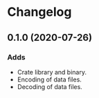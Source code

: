 # Changelog

## 0.1.0 (2020-07-26)

### Adds

* Crate library and binary.
* Encoding of data files.
* Decoding of data files.
